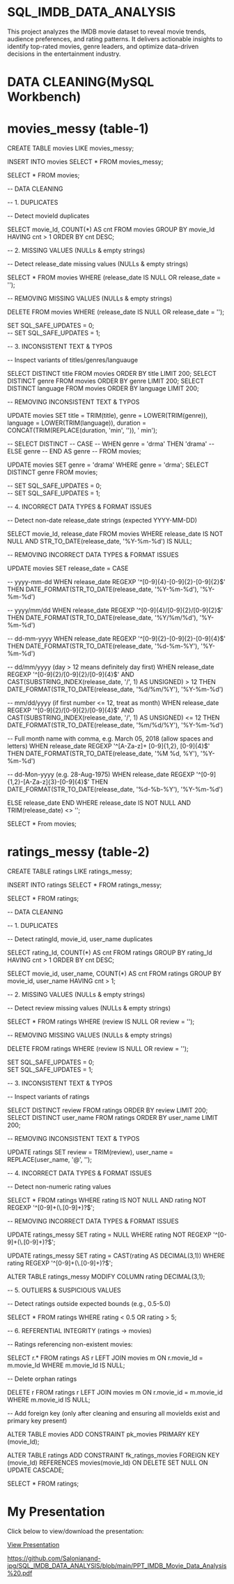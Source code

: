 # SQL_IMDB_DATA_ANALYSIS
This project analyzes the IMDB movie dataset to reveal movie trends, audience preferences, and rating patterns. It delivers actionable insights to identify top-rated movies, genre leaders, and optimize data-driven decisions in the entertainment industry.


# DATA CLEANING(MySQL Workbench)

# movies_messy (table-1)

CREATE TABLE movies
LIKE movies_messy;

INSERT INTO movies
SELECT * 
FROM movies_messy;

SELECT * 
FROM movies;

-- DATA CLEANING

-- 1. DUPLICATES

-- Detect movieId duplicates

SELECT movie_Id, COUNT(*) AS cnt
FROM movies
GROUP BY movie_Id
HAVING cnt > 1
ORDER BY cnt DESC;

-- 2. MISSING VALUES (NULLs & empty strings)

-- Detect release_date missing values (NULLs & empty strings)

SELECT *
FROM movies
WHERE (release_date IS NULL OR release_date = '');

-- REMOVING MISSING VALUES (NULLs & empty strings)

DELETE 
FROM movies
WHERE (release_date IS NULL OR release_date = '');

SET SQL_SAFE_UPDATES = 0;   
-- SET SQL_SAFE_UPDATES = 1;    

-- 3. INCONSISTENT TEXT & TYPOS

-- Inspect variants of titles/genres/languauge

SELECT DISTINCT title FROM movies ORDER BY title LIMIT 200;
SELECT DISTINCT genre FROM movies ORDER BY genre LIMIT 200;
SELECT DISTINCT language FROM movies ORDER BY language LIMIT 200;

-- REMOVING INCONSISTENT TEXT & TYPOS

UPDATE movies
SET title = TRIM(title),
    genre = LOWER(TRIM(genre)), 
    language = LOWER(TRIM(language)),
    duration = CONCAT(TRIM(REPLACE(duration, 'min', '')), ' min');
    
-- SELECT DISTINCT 
--        CASE 
--            WHEN genre = 'drma' THEN 'drama'
--            ELSE genre
--        END AS genre
-- FROM movies;

UPDATE movies
SET genre = 'drama'
WHERE genre = 'drma';
SELECT DISTINCT genre FROM movies;

-- SET SQL_SAFE_UPDATES = 0;  
-- SET SQL_SAFE_UPDATES = 1; 

	
-- 4. INCORRECT DATA TYPES & FORMAT ISSUES

-- Detect non-date release_date strings (expected YYYY-MM-DD)

SELECT movie_Id, release_date
FROM movies
WHERE release_date IS NOT NULL
AND STR_TO_DATE(release_date, '%Y-%m-%d') IS NULL;
  
  -- REMOVING INCORRECT DATA TYPES & FORMAT ISSUES
  
UPDATE movies
SET release_date = CASE
  
  -- yyyy-mm-dd
  WHEN release_date REGEXP '^[0-9]{4}-[0-9]{2}-[0-9]{2}$'
    THEN DATE_FORMAT(STR_TO_DATE(release_date, '%Y-%m-%d'), '%Y-%m-%d')

  -- yyyy/mm/dd
  WHEN release_date REGEXP '^[0-9]{4}/[0-9]{2}/[0-9]{2}$'
    THEN DATE_FORMAT(STR_TO_DATE(release_date, '%Y/%m/%d'), '%Y-%m-%d')

  -- dd-mm-yyyy
  WHEN release_date REGEXP '^[0-9]{2}-[0-9]{2}-[0-9]{4}$'
    THEN DATE_FORMAT(STR_TO_DATE(release_date, '%d-%m-%Y'), '%Y-%m-%d')

  -- dd/mm/yyyy (day > 12 means definitely day first)
  WHEN release_date REGEXP '^[0-9]{2}/[0-9]{2}/[0-9]{4}$'
   AND CAST(SUBSTRING_INDEX(release_date, '/', 1) AS UNSIGNED) > 12
    THEN DATE_FORMAT(STR_TO_DATE(release_date, '%d/%m/%Y'), '%Y-%m-%d')

  -- mm/dd/yyyy (if first number <= 12, treat as month)
  WHEN release_date REGEXP '^[0-9]{2}/[0-9]{2}/[0-9]{4}$'
   AND CAST(SUBSTRING_INDEX(release_date, '/', 1) AS UNSIGNED) <= 12
    THEN DATE_FORMAT(STR_TO_DATE(release_date, '%m/%d/%Y'), '%Y-%m-%d')

  -- Full month name with comma, e.g. March 05, 2018 (allow spaces and letters)
  WHEN release_date REGEXP '^[A-Za-z]+ [0-9]{1,2}, [0-9]{4}$'
    THEN DATE_FORMAT(STR_TO_DATE(release_date, '%M %d, %Y'), '%Y-%m-%d')

  -- dd-Mon-yyyy (e.g. 28-Aug-1975)
  WHEN release_date REGEXP '^[0-9]{1,2}-[A-Za-z]{3}-[0-9]{4}$'
    THEN DATE_FORMAT(STR_TO_DATE(release_date, '%d-%b-%Y'), '%Y-%m-%d')

  ELSE release_date
END
WHERE release_date IS NOT NULL
  AND TRIM(release_date) <> '';
  
  SELECT * From movies;
  

# ratings_messy (table-2)

CREATE TABLE ratings
LIKE ratings_messy;

INSERT INTO ratings
SELECT * 
FROM ratings_messy;

SELECT * 
FROM ratings;

-- DATA CLEANING

-- 1. DUPLICATES

-- Detect ratingId, movie_id, user_name duplicates

SELECT rating_Id, COUNT(*) AS cnt
FROM ratings
GROUP BY rating_Id
HAVING cnt > 1
ORDER BY cnt DESC;

SELECT movie_id, user_name, COUNT(*) AS cnt
FROM ratings
GROUP BY movie_id, user_name
HAVING cnt > 1;

-- 2. MISSING VALUES (NULLs & empty strings)

-- Detect review missing values (NULLs & empty strings)

SELECT *
FROM ratings
WHERE (review IS NULL OR review = '');

-- REMOVING MISSING VALUES (NULLs & empty strings)

DELETE 
FROM ratings
WHERE (review IS NULL OR review = '');

SET SQL_SAFE_UPDATES = 0;   
SET SQL_SAFE_UPDATES = 1;    

-- 3. INCONSISTENT TEXT & TYPOS

-- Inspect variants of ratings

SELECT DISTINCT review FROM ratings ORDER BY review LIMIT 200;
SELECT DISTINCT user_name FROM ratings ORDER BY user_name LIMIT 200;

-- REMOVING INCONSISTENT TEXT & TYPOS

UPDATE ratings
SET review = TRIM(review),
    user_name = REPLACE(user_name, '@', '');
    
-- 4. INCORRECT DATA TYPES & FORMAT ISSUES

-- Detect non-numeric rating values

SELECT *
FROM ratings
WHERE rating IS NOT NULL
  AND rating NOT REGEXP '^[0-9]+(\\.[0-9]+)?$';

  -- REMOVING INCORRECT DATA TYPES & FORMAT ISSUES
  
 UPDATE ratings_messy
SET rating = NULL
WHERE rating NOT REGEXP '^[0-9]+(\\.[0-9]+)?$';

UPDATE ratings_messy
SET rating = CAST(rating AS DECIMAL(3,1))
WHERE rating REGEXP '^[0-9]+(\\.[0-9]+)?$';

ALTER TABLE ratings_messy MODIFY COLUMN rating DECIMAL(3,1);

-- 5. OUTLIERS & SUSPICIOUS VALUES

-- Detect ratings outside expected bounds (e.g., 0.5-5.0)

SELECT *
FROM ratings
WHERE rating < 0.5 OR rating > 5;

-- 6. REFERENTIAL INTEGRITY (ratings → movies)

-- Ratings referencing non-existent movies:

SELECT r.*
FROM ratings AS r
LEFT JOIN movies m ON r.movie_Id = m.movie_Id
WHERE m.movie_Id IS NULL;

-- Delete orphan ratings

DELETE r
FROM ratings r
LEFT JOIN movies m ON r.movie_id = m.movie_id
WHERE m.movie_id IS NULL;

-- Add foreign key (only after cleaning and ensuring all movieIds exist and primary key present)

ALTER TABLE movies
ADD CONSTRAINT pk_movies PRIMARY KEY (movie_Id);

ALTER TABLE ratings
ADD CONSTRAINT fk_ratings_movies
FOREIGN KEY (movie_Id) REFERENCES movies(movie_Id)
ON DELETE SET NULL
ON UPDATE CASCADE;

SELECT * FROM ratings;


# My Presentation

Click below to view/download the presentation:

[View Presentation](./SQL_IMDB_DATA_ANALYSIS/blob/main/PPT_IMDB_Movie_Data_Analysis%20.pdf)

https://github.com/Salonianand-jpg/SQL_IMDB_DATA_ANALYSIS/blob/main/PPT_IMDB_Movie_Data_Analysis%20.pdf
